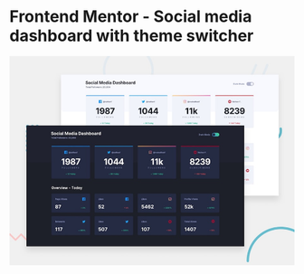# Frontend Mentor - Social media dashboard with theme switcher

![Design preview for the Social media dashboard with theme switcher coding challenge](app/design/desktop-preview.jpg)

